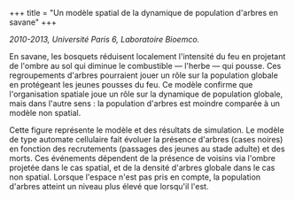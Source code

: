 +++
title = "Un modèle spatial de la dynamique de population d'arbres en savane"
+++

*2010-2013, Université Paris 6, Laboratoire Bioemco.*

En savane, les bosquets réduisent localement l'intensité du feu en projetant de
l'ombre au sol qui diminue le combustible — l'herbe — qui pousse. Ces
regroupements d'arbres pourraient jouer un rôle sur la population globale en
protégeant les jeunes pousses du feu. Ce modèle confirme que l'organisation
spatiale joue un rôle sur la dynamique de population globale, mais dans l'autre
sens : la population d'arbres est moindre comparée à un modèle non spatial.

Cette figure représente le modèle et des résultats de simulation. Le modèle de
type automate cellulaire fait évoluer la présence d'arbres (cases noires) en
fonction des recrutements (passages des jeunes au stade adulte) et des morts.
Ces événements dépendent de la présence de voisins via l'ombre projetée dans le
cas spatial, et de la densité d'arbres globale dans le cas non spatial. Lorsque
l'espace n'est pas pris en compte, la population d'arbres atteint un niveau
plus élevé que lorsqu'il l'est.

